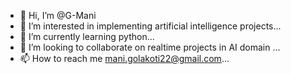 - 👋 Hi, I’m @G-Mani
- 👀 I’m interested in implementing artificial intelligence projects...
- 🌱 I’m currently learning python...
- 💞️ I’m looking to collaborate on realtime projects in AI domain ...
- 📫 How to reach me mani.golakoti22@gmail.com...

<!---
G-Mani/G-Mani is a ✨ special ✨ repository because its `README.md` (this file) appears on your GitHub profile.
You can click the Preview link to take a look at your changes.
--->
